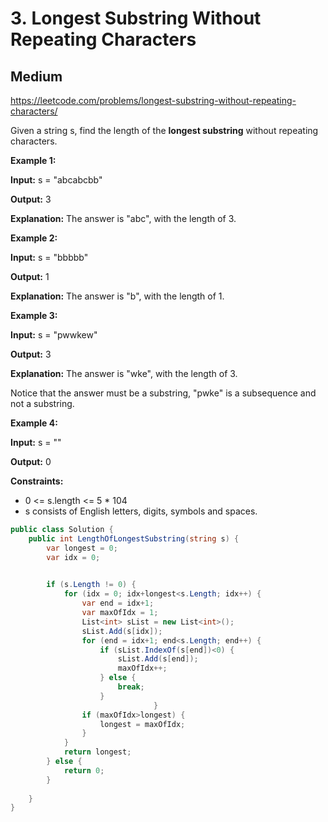 # 3\. Longest Substring Without Repeating Characters

## Medium

https://leetcode.com/problems/longest-substring-without-repeating-characters/

Given a string s, find the length of the **longest substring** without repeating characters.

**Example 1:**

**Input:** s = "abcabcbb"

**Output:** 3

**Explanation:** The answer is "abc", with the length of 3.

**Example 2:**

**Input:** s = "bbbbb"

**Output:** 1

**Explanation:** The answer is "b", with the length of 1.

**Example 3:**

**Input:** s = "pwwkew"

**Output:** 3

**Explanation:** The answer is "wke", with the length of 3.

Notice that the answer must be a substring, "pwke" is a subsequence and not a substring.

**Example 4:**

**Input:** s = ""

**Output:** 0

**Constraints:**

-   0 <= s.length <= 5 * 104
-   s consists of English letters, digits, symbols and spaces.

``` c#
public class Solution {
    public int LengthOfLongestSubstring(string s) {
        var longest = 0;
        var idx = 0;
        

        if (s.Length != 0) {
            for (idx = 0; idx+longest<s.Length; idx++) {
                var end = idx+1;
                var maxOfIdx = 1;
                List<int> sList = new List<int>();
                sList.Add(s[idx]);
                for (end = idx+1; end<s.Length; end++) {
                    if (sList.IndexOf(s[end])<0) {
                        sList.Add(s[end]);
                        maxOfIdx++;
                    } else {
                        break;
                    }
                                }
                if (maxOfIdx>longest) {
                    longest = maxOfIdx;
                }
            }
            return longest;
        } else {
            return 0;
        }
        
    }
}
```